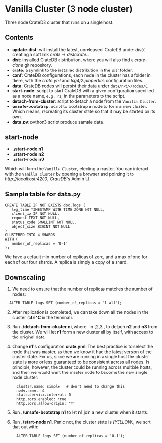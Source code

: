 
# Vanilla Cluster (3 node cluster)

Three node CrateDB cluster that runs on a single host.

## Contents

   - **update-dist**: will install the latest, unreleased, CrateDB under *dist/*, 
     creating a soft link *crate -> dist/crate..*.
   - **dist**: installed CrateDB distribution, where you will also find a 
     *crate-clone* git repository.
   - **crate**: a symlink to the installed distribution in the *dist* folder.
   - **conf**: CrateDB configurations, each node in the cluster has a folder
     in there, with the *crate.yml* and *log4j2.properties* configuration files.
   - **data**: CrateDB nodes will persist their data under ``data/n<i>/nodes/0``.
   - **start-node**: script to start CrateDB with a given configuration specified
     as a node name, `e.g. n1`, in the parameters to the script.
   - **detach-from-cluster**: script to detach a node from the ``Vanilla Cluster``.
   - **unsafe-bootstrap**: script to bootstrap a node to form a new cluster. Which
     means, recreating its cluster state so that it may be started on its own.
   - **data.py**: python3 script produce sample data.

## start-node

   - **./start-node n1**
   - **./start-node n2**
   - **./start-node n3**

   Which will form the ``Vanilla Cluster``, electing a master. You can interact with the 
   ``Vanilla Cluster`` by opening a browser and pointing it to *http://localhost:4200*, 
   *CrateDB*'s Admin UI.

## Sample table for data.py

  ```
  CREATE TABLE IF NOT EXISTS doc.logs (
     log_time TIMESTAMP WITH TIME ZONE NOT NULL,
     client_ip IP NOT NULL,
     request TEXT NOT NULL,
     status_code SMALLINT NOT NULL,
     object_size BIGINT NOT NULL
  )
  CLUSTERED INTO 4 SHARDS
  WITH (
     number_of_replicas = '0-1'     
  );
  ```

We have a default min number of replicas of zero, and a max of one for each of our four 
shards. A replica is simply a copy of a shard.


## Downscaling

1. We need to ensure that the number of replicas matches the number of nodes:

  ```
    ALTER TABLE logs SET (number_of_replicas = '1-all');
  ```

2. After replication is completed, we can take down all the nodes in the cluster
   (**ctrl^C** in the terminal).

3. Run **./detach-from-cluster ni**, where i in [2,3], to detach **n2** and **n3** from the cluster.
   We will let **n1** form a new cluster all by itself, with access to the original data.

4. Change **n1**'s configuration **crate.yml**. The best practice is to select the node
   that was master, as then we know it had the latest version of the cluster state. For
   us, since we are running in a single host the cluster state is more or less
   guaranteed to be consistent across all nodes. In principle, however, the cluster could
   be running across multiple hosts, and then we would want the master node to become the
   new single node cluster:

   ```
     cluster.name: simple   # don't need to change this
     node.name: n1
     stats.service.interval: 0
     http.cors.enabled: true
     http.cors.allow-origin: "*"
   ```

5. Run **./unsafe-bootstrap n1** to let **n1** join a new cluster when it starts.

6. Run **./start-node n1**.
   Panic not, the cluster state is *[YELLOW]*, we sort that out with:

   ```
     ALTER TABLE logs SET (number_of_replicas = '0-1');
   ```